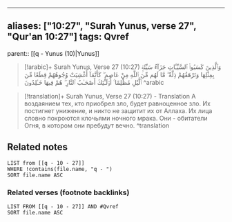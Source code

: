 
---
aliases: ["10:27", "Surah Yunus, verse 27", "Qur'an 10:27"]
tags: Qvref
---

parent:: [[q - Yunus (10)|Yunus]]

> [!arabic]+ Surah Yunus, Verse 27 (10:27)
> <span class="quran-arabic">وَٱلَّذِينَ كَسَبُوا۟ ٱلسَّيِّـَٔاتِ جَزَآءُ سَيِّئَةٍۭ بِمِثْلِهَا وَتَرْهَقُهُمْ ذِلَّةٌ ۖ مَّا لَهُم مِّنَ ٱللَّهِ مِنْ عَاصِمٍ ۖ كَأَنَّمَآ أُغْشِيَتْ وُجُوهُهُمْ قِطَعًا مِّنَ ٱلَّيْلِ مُظْلِمًا ۚ أُو۟لَـٰٓئِكَ أَصْحَـٰبُ ٱلنَّارِ ۖ هُمْ فِيهَا خَـٰلِدُونَ</span>
^arabic

> [!translation]+ Surah Yunus, Verse 27 (10:27) - Translation
> А воздаянием тех, кто приобрел зло, будет равноценное зло. Их постигнет унижение, и никто не защитит их от Аллаха. Их лица словно покроются клочьями ночного мрака. Они - обитатели Огня, в котором они пребудут вечно.
^translation



## Related notes
```dataview
LIST from [[q - 10 - 27]]
WHERE !contains(file.name, "q - ")
SORT file.name ASC
```

### Related verses (footnote backlinks)
```dataview
LIST FROM [[q - 10 - 27]] AND #Qvref
SORT file.name ASC
```

